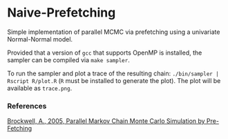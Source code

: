 # Naive-Prefetching

Simple implementation of parallel MCMC via prefetching using a univariate
Normal-Normal model.

Provided that a version of `gcc` that supports OpenMP is installed, the sampler
can be compiled via `make sampler`.

To run the sampler and plot a trace of the resulting chain: `./bin/sampler |
Rscript R/plot.R` (`R` must be installed to generate the plot). The plot will
be available as `trace.png`.

### References

[Brockwell, A., 2005, Parallel Markov Chain Monte Carlo Simulation by
Pre-Fetching](http://repository.cmu.edu/cgi/viewcontent.cgi?article=1149&context=statistics)

